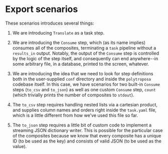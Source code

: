 # Export scenarios

These scenarios introduces several things:

1. We are introducing `Translate` as a task step.

2. We are introducing the `Consume` step, which (as its name implies) consumes all of the composites, terminating a
`task` pipeline without a `results_in` output. Notably, the output of the `Consume` step is controlled by the logic of
the step itself, and consequently can end anywhere--in some arbitrary file, in a database, printed to the screen, 
whatever.

3. We are introducing the idea that we need to look for step definitions both in the user-supplied `conf` directory and
inside the `polytroposa` codebase itself. In this case, we have scenarios for two built-in `Consume` steps (`to_csv` and 
`to_json`) as well as one custom `Consume` step, `count` (which trivially prints the number of composites to `stdout`).

4. The `to_csv` step requires handling nested lists via a cartesian product, and supplies column names and orders right
inside the `task.yaml` file, which is a little different from how we've used this file so far.

5. The `to_json` step requires a little bit of custom code to implement a streaming JSON dictionary writer. This is
possible for the particular case of the composites because we know that every composite has a unique ID (to be used as
the key) and consists of valid JSON (to be used as the value).
